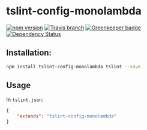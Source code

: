 # tslint-config-monolambda
[![npm version](https://img.shields.io/npm/v/tslint-config-monolambda.svg?style=flat)](https://www.npmjs.com/package/tslint-config-monolambda)
[![Travis branch](https://img.shields.io/travis/monolambda/tslint-config-monolambda/master.svg)](https://travis-ci.org/monolambda/tslint-config-monolambda.svg?branch=master)
[![Greenkeeper badge](https://badges.greenkeeper.io/monolambda/tslint-config-monolambda.svg)](https://greenkeeper.io/)
[![Dependency Status](https://gemnasium.com/badges/github.com/monolambda/tslint-config-monolambda.svg)](https://gemnasium.com/github.com/monolambda/tslint-config-monolambda)

## Installation:
```sh
npm install tslint-config-monolambda tslint --save
``` 
## Usage
In `tslint.json`:

```json
{
    "extends": "tslint-config-monolambda"
}
```
